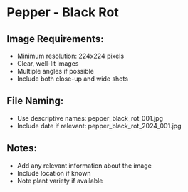 # Pepper - Black Rot

## Image Requirements:
- Minimum resolution: 224x224 pixels
- Clear, well-lit images
- Multiple angles if possible
- Include both close-up and wide shots

## File Naming:
- Use descriptive names: pepper_black_rot_001.jpg
- Include date if relevant: pepper_black_rot_2024_001.jpg

## Notes:
- Add any relevant information about the image
- Include location if known
- Note plant variety if available
